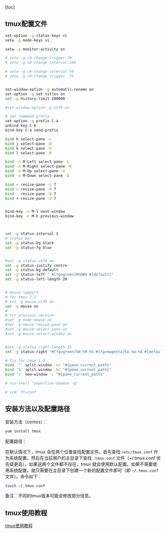 [toc]



## tmux配置文件

```bash
set-option -g status-keys vi
setw -g mode-keys vi

setw -g monitor-activity on

# setw -g c0-change-trigger 10
# setw -g c0-change-interval 100

# setw -g c0-change-interval 50
# setw -g c0-change-trigger  75


set-window-option -g automatic-rename on
set-option -g set-titles on
set -g history-limit 100000

#set-window-option -g utf8 on

# set command prefix
set-option -g prefix C-a
unbind-key C-b
bind-key C-a send-prefix

bind h select-pane -L
bind j select-pane -D
bind k select-pane -U
bind l select-pane -R

bind -n M-Left select-pane -L
bind -n M-Right select-pane -R
bind -n M-Up select-pane -U
bind -n M-Down select-pane -D

bind < resize-pane -L 7
bind > resize-pane -R 7
bind - resize-pane -D 7
bind + resize-pane -U 7


bind-key -n M-l next-window
bind-key -n M-h previous-window



set -g status-interval 1
# status bar
set -g status-bg black
set -g status-fg blue


#set -g status-utf8 on
set -g status-justify centre
set -g status-bg default
set -g status-left " #[fg=green]#S@#H #[default]"
set -g status-left-length 20


# mouse support
# for tmux 2.1
# set -g mouse-utf8 on
set -g mouse on
#
# for previous version
#set -g mode-mouse on
#set -g mouse-resize-pane on
#set -g mouse-select-pane on
#set -g mouse-select-window on


#set -g status-right-length 25
set -g status-right "#[fg=green]%H:%M:%S #[fg=magenta]%a %m-%d #[default]"

# fix for tmux 1.9
bind '"' split-window -vc "#{pane_current_path}"
bind '%' split-window -hc "#{pane_current_path}"
bind 'c' new-window -c "#{pane_current_path}"

# run-shell "powerline-daemon -q"

# vim: ft=conf
```



## 安装方法以及配置路径

安装方法（centos）：

```bash
yum install tmux
```

配置路径：

在默认情况下，tmux 会在两个位置查找配置文件。首先查找 `/etc/tmux.conf` 作为系统配置，然后在当前用户的主目录下查找 `.tmux.conf` 文件（~/.tmux.conf 优先级更高）。如果这两个文件都不存在，tmux 就会使用默认配置。如果不需要使用系统配置，就只需要在主目录下创建一个新的配置文件即可（即 `~/.tmux.conf` 文件）。命令如下：

```bash
touch ~/.tmux.conf
```



备注：不同的tmux版本可能会修改部分信息。



## tmux使用教程

[tmux使用教程](https://www.acwing.com/file_system/file/content/whole/index/content/2855620/)



